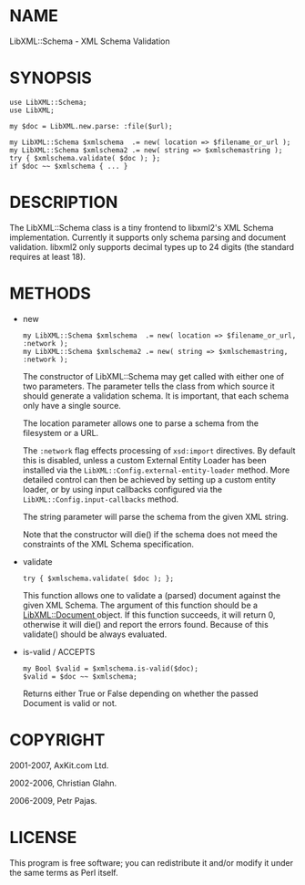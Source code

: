 NAME
====

LibXML::Schema - XML Schema Validation

SYNOPSIS
========

    use LibXML::Schema;
    use LibXML;

    my $doc = LibXML.new.parse: :file($url);

    my LibXML::Schema $xmlschema  .= new( location => $filename_or_url );
    my LibXML::Schema $xmlschema2 .= new( string => $xmlschemastring );
    try { $xmlschema.validate( $doc ); };
    if $doc ~~ $xmlschema { ... }

DESCRIPTION
===========

The LibXML::Schema class is a tiny frontend to libxml2's XML Schema implementation. Currently it supports only schema parsing and document validation. libxml2 only supports decimal types up to 24 digits (the standard requires at least 18). 

METHODS
=======

  * new

        my LibXML::Schema $xmlschema  .= new( location => $filename_or_url, :network );
        my LibXML::Schema $xmlschema2 .= new( string => $xmlschemastring, :network );

    The constructor of LibXML::Schema may get called with either one of two parameters. The parameter tells the class from which source it should generate a validation schema. It is important, that each schema only have a single source.

    The location parameter allows one to parse a schema from the filesystem or a URL.

    The `:network` flag effects processing of `xsd:import` directives. By default this is disabled, unless a custom External Entity Loader has been installed via the `LibXML::Config.external-entity-loader` method. More detailed control can then be achieved by setting up a custom entity loader, or by using input callbacks configured via the `LibXML::Config.input-callbacks` method.

    The string parameter will parse the schema from the given XML string.

    Note that the constructor will die() if the schema does not meed the constraints of the XML Schema specification.

  * validate

        try { $xmlschema.validate( $doc ); };

    This function allows one to validate a (parsed) document against the given XML Schema. The argument of this function should be a [LibXML::Document ](LibXML::Document ) object. If this function succeeds, it will return 0, otherwise it will die() and report the errors found. Because of this validate() should be always evaluated.

  * is-valid / ACCEPTS

        my Bool $valid = $xmlschema.is-valid($doc);
        $valid = $doc ~~ $xmlschema;

    Returns either True or False depending on whether the passed Document is valid or not.

COPYRIGHT
=========

2001-2007, AxKit.com Ltd.

2002-2006, Christian Glahn.

2006-2009, Petr Pajas.

LICENSE
=======

This program is free software; you can redistribute it and/or modify it under the same terms as Perl itself.

